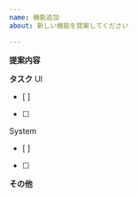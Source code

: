 ```yaml
---
name: 機能追加
about: 新しい機能を提案してください

---
```


**提案内容**
<!-- ~~ができる、~~が見れる、など -->


**タスク**
UI
- [ ] 
- [ ] 
System
- [ ] 
- [ ] 

**その他**
